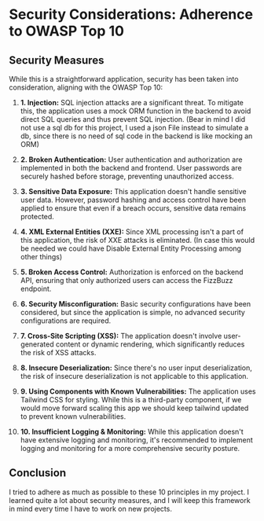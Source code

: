 # Security Considerations: Adherence to OWASP Top 10

## Security Measures

While this is a straightforward application, security has been taken into consideration, aligning with the OWASP Top 10:

1. **1. Injection:** SQL injection attacks are a significant threat. To mitigate this, the application uses a mock ORM function in the backend to avoid direct SQL queries and thus prevent SQL injection.
(Bear in mind I did not use a sql db for this project, I used a json File instead to simulate a db, since there is no need of sql code in the backend is like mocking an ORM)

2. **2. Broken Authentication:** User authentication and authorization are implemented in both the backend and frontend. User passwords are securely hashed before storage, preventing unauthorized access.

3. **3. Sensitive Data Exposure:** This application doesn't handle sensitive user data. However, password hashing and access control have been applied to ensure that even if a breach occurs, sensitive data remains protected.

4. **4. XML External Entities (XXE):** Since XML processing isn't a part of this application, the risk of XXE attacks is eliminated. (In case this would be needed we could have Disable External Entity Processing among other things)

5. **5. Broken Access Control:** Authorization is enforced on the backend API, ensuring that only authorized users can access the FizzBuzz endpoint.

6. **6. Security Misconfiguration:** Basic security configurations have been considered, but since the application is simple, no advanced security configurations are required.

7. **7. Cross-Site Scripting (XSS):** The application doesn't involve user-generated content or dynamic rendering, which significantly reduces the risk of XSS attacks.

8. **8. Insecure Deserialization:** Since there's no user input deserialization, the risk of insecure deserialization is not applicable to this application.

9. **9. Using Components with Known Vulnerabilities:** The application uses Tailwind CSS for styling. While this is a third-party component, if we would move forward scaling this app we should keep tailwind updated to prevent known vulnerabilities.

10. **10. Insufficient Logging & Monitoring:** While this application doesn't have extensive logging and monitoring, it's recommended to implement logging and monitoring for a more comprehensive security posture.

## Conclusion

I tried to adhere as much as possible to these 10 principles in my project. I learned quite a lot about security measures, and I will keep this framework in mind every time I have to work on new projects.
